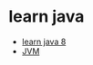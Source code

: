 # learn java

- [learn java 8](https://github.com/gaoxinge/something/tree/master/learn%20java/learn%20java%208)
- [JVM](https://github.com/gaoxinge/something/tree/master/learn%20java/JVM)